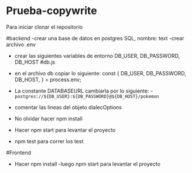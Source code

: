 # Prueba-copywrite
Para iniciar clonar el repositorio

#backend
-crear una base de datos en postgres SQL, nombre: text
-crear archivo .env 
  - crear las siguientes variables de entorno
  DB_USER, DB_PASSWORD, DB_HOST
#db.js

- en el archivo db copiar lo siguiente:
 const {
     DB_USER, DB_PASSWORD, DB_HOST,
   } = process.env;
- La constante DATABASEURL cambiarla por lo siguiente:
-`postgres://${DB_USER}:${DB_PASSWORD}@${DB_HOST}/pokemon`
- comentar las lineas del objeto dialecOptions

- No olvidar hacer npm install
- Hacer npm start para levantar el proyecto 
- npm test para correr los test

#Frontend

- Hacer npm install
-luego npm start para levantar el proyecto
